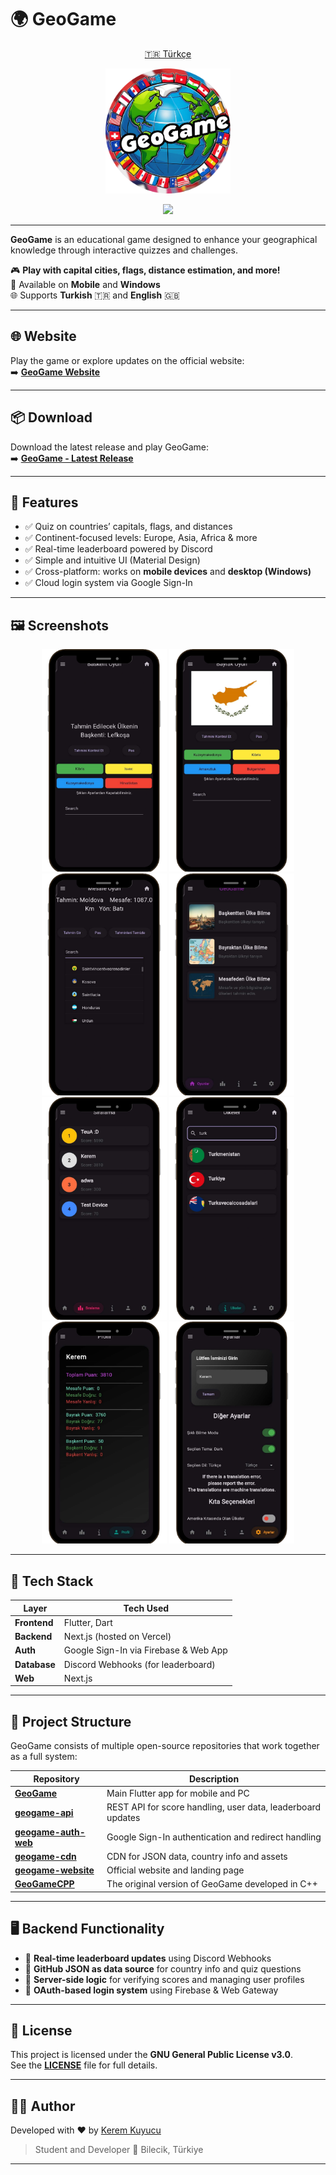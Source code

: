 # 🌍 GeoGame

<p align="center">
  <a href="TR.md">🇹🇷 Türkçe</a>
</p>

<p align="center">
  <img src="assets/logo.png" alt="GeoGame Logo" width="200"/>
</p>

<p align="center">
  <img src="https://img.shields.io/github/downloads/keremkuyucu/GeoGame/total?logo=github&style=for-the-badge&color=blue&label=Total%20Downloads"/>
  </p>

---

**GeoGame** is an educational game designed to enhance your geographical knowledge through interactive quizzes and challenges.

🎮 **Play with capital cities, flags, distance estimation, and more!**  
📱 Available on **Mobile** and **Windows**  
🌐 Supports **Turkish** 🇹🇷 and **English** 🇬🇧  

---

## 🌐 Website

Play the game or explore updates on the official website:  
➡️ [**GeoGame Website**](https://geogame.keremkk.com.tr)

---

## 📦 Download

Download the latest release and play GeoGame:  
➡️ [**GeoGame - Latest Release**](https://github.com/keremkuyucu/GeoGame/releases/latest)

---

## 🧠 Features

- ✅ Quiz on countries’ capitals, flags, and distances  
- ✅ Continent-focused levels: Europe, Asia, Africa & more  
- ✅ Real-time leaderboard powered by Discord  
- ✅ Simple and intuitive UI (Material Design)  
- ✅ Cross-platform: works on **mobile devices** and **desktop (Windows)**  
- ✅ Cloud login system via Google Sign-In  

---

## 🖼️ Screenshots

<p align="center">
  <img src="Resimler/baskentoyun.png" alt="Capital Quiz" width="200"/>
  <img src="Resimler/bayrakoyun.png" alt="Flag Quiz" width="200"/>
  <img src="Resimler/mesafeoyun.png" alt="Distance Game" width="200"/>
  <img src="Resimler/mainlobi.png" alt="Main Lobby" width="200"/>
  <img src="Resimler/leadboard.png" alt="Leaderboard" width="200"/>
  <img src="Resimler/ulkeler.png" alt="Countries" width="200"/>
  <img src="Resimler/profiles.png" alt="Profile Page" width="200"/>
  <img src="Resimler/settings.png" alt="Settings" width="200"/>
</p>

---

## 🧰 Tech Stack

| Layer        | Tech Used                             |
|--------------|----------------------------------------|
| **Frontend** | Flutter, Dart                          |
| **Backend**  | Next.js (hosted on Vercel)             |
| **Auth**     | Google Sign-In via Firebase & Web App  |
| **Database** | Discord Webhooks (for leaderboard)     |
| **Web**      | Next.js                                |

---

## 🧩 Project Structure

GeoGame consists of multiple open-source repositories that work together as a full system:

| Repository | Description |
|------------|-------------|
| [**GeoGame**](https://github.com/keremkuyucu/GeoGame) | Main Flutter app for mobile and PC |
| [**geogame-api**](https://github.com/keremkuyucu/geogame-api) | REST API for score handling, user data, leaderboard updates |
| [**geogame-auth-web**](https://github.com/keremkuyucu/geogame-auth-web) | Google Sign-In authentication and redirect handling |
| [**geogame-cdn**](https://github.com/keremkuyucu/geogame-cdn) | CDN for JSON data, country info and assets |
| [**geogame-website**](https://github.com/keremkuyucu/geogame-website) | Official website and landing page |
| [**GeoGameCPP**](https://github.com/keremkuyucu/GeoGameCPP) | The original version of GeoGame developed in C++ |

---

## 🖥️ Backend Functionality

- 📡 **Real-time leaderboard updates** using Discord Webhooks  
- 🔁 **GitHub JSON as data source** for country info and quiz questions  
- 🧠 **Server-side logic** for verifying scores and managing user profiles  
- 🔐 **OAuth-based login system** using Firebase & Web Gateway

---

## 📜 License

This project is licensed under the **GNU General Public License v3.0**.  
See the [**LICENSE**](LICENSE) file for full details.

---

## 🙋‍♂️ Author

Developed with ❤️ by [Kerem Kuyucu](https://github.com/keremkuyucu)  
> Student and Developer
> 📍 Bilecik, Türkiye

---

